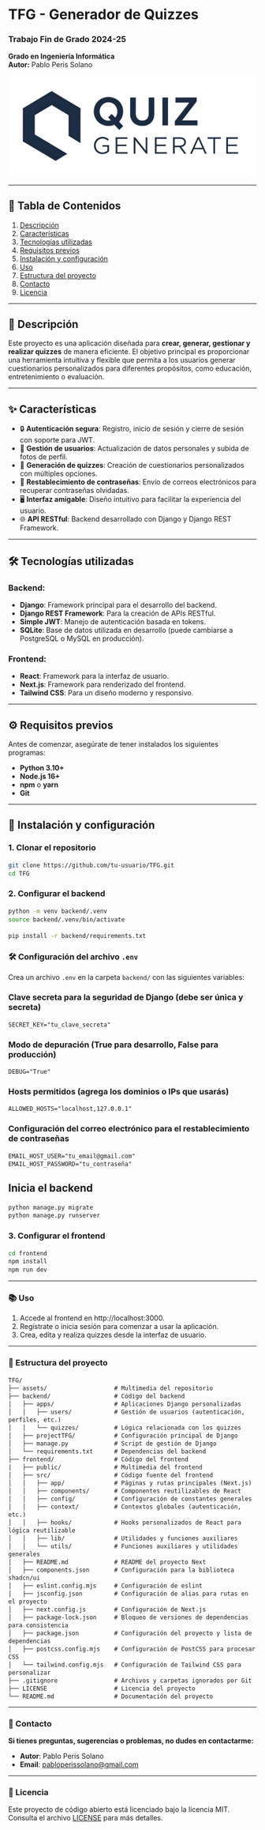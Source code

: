 # TFG - Generador de Quizzes

### Trabajo Fin de Grado 2024-25

**Grado en Ingeniería Informática**  
**Autor:** Pablo Peris Solano

![Quiz Generate Logo](assets/LogoQuizGenerate.png)

---

## 📑 Tabla de Contenidos

1. [Descripción](#-descripción)
2. [Características](#-características)
3. [Tecnologías utilizadas](#-tecnologías-utilizadas)
4. [Requisitos previos](#️-requisitos-previos)
5. [Instalación y configuración](#-instalación-y-configuración)
6. [Uso](#-uso)
7. [Estructura del proyecto](#-estructura-del-proyecto)
8. [Contacto](#-contacto)
9. [Licencia](#-licencia)

---

## 📖 Descripción

Este proyecto es una aplicación diseñada para **crear, generar, gestionar y realizar quizzes** de manera eficiente. El objetivo principal es proporcionar una herramienta intuitiva y flexible que permita a los usuarios generar cuestionarios personalizados para diferentes propósitos, como educación, entretenimiento o evaluación.

---

## ✨ Características

- 🔒 **Autenticación segura**: Registro, inicio de sesión y cierre de sesión con soporte para JWT.
- 👤 **Gestión de usuarios**: Actualización de datos personales y subida de fotos de perfil.
- 📝 **Generación de quizzes**: Creación de cuestionarios personalizados con múltiples opciones.
- 🔑 **Restablecimiento de contraseñas**: Envío de correos electrónicos para recuperar contraseñas olvidadas.
- 🖥️ **Interfaz amigable**: Diseño intuitivo para facilitar la experiencia del usuario.
- 🌐 **API RESTful**: Backend desarrollado con Django y Django REST Framework.

---

## 🛠️ Tecnologías utilizadas

### Backend:

- **Django**: Framework principal para el desarrollo del backend.
- **Django REST Framework**: Para la creación de APIs RESTful.
- **Simple JWT**: Manejo de autenticación basada en tokens.
- **SQLite**: Base de datos utilizada en desarrollo (puede cambiarse a PostgreSQL o MySQL en producción).

### Frontend:

- **React**: Framework para la interfaz de usuario.
- **Next.js**: Framework para renderizado del frontend.
- **Tailwind CSS**: Para un diseño moderno y responsivo.

---

## ⚙️ Requisitos previos

Antes de comenzar, asegúrate de tener instalados los siguientes programas:

- **Python 3.10+**
- **Node.js 16+**
- **npm** o **yarn**
- **Git**

---

## 🚀 Instalación y configuración

### 1. Clonar el repositorio

```bash
git clone https://github.com/tu-usuario/TFG.git
cd TFG
```

### 2. Configurar el backend

```bash
python -m venv backend/.venv
source backend/.venv/bin/activate

pip install -r backend/requirements.txt
```

### 🛠️ Configuración del archivo `.env`

Crea un archivo `.env` en la carpeta `backend/` con las siguientes variables:

### Clave secreta para la seguridad de Django (debe ser única y secreta)

```env
SECRET_KEY="tu_clave_secreta"
```

### Modo de depuración (True para desarrollo, False para producción)

```env
DEBUG="True"
```

### Hosts permitidos (agrega los dominios o IPs que usarás)

```env
ALLOWED_HOSTS="localhost,127.0.0.1"
```

### Configuración del correo electrónico para el restablecimiento de contraseñas

```env
EMAIL_HOST_USER="tu_email@gmail.com"
EMAIL_HOST_PASSWORD="tu_contraseña"
```

## Inicia el backend

```bash
python manage.py migrate
python manage.py runserver
```

### 3. Configurar el frontend

```bash
cd frontend
npm install
npm run dev
```

---

### 📚 Uso

1. Accede al frontend en http://localhost:3000.
2. Regístrate o inicia sesión para comenzar a usar la aplicación.
3. Crea, edita y realiza quizzes desde la interfaz de usuario.

---

### 📂 Estructura del proyecto

```plaintext
TFG/
├── assets/                   # Multimedia del repositorio
├── backend/                  # Código del backend
│   ├── apps/                 # Aplicaciones Django personalizadas
│   │   ├── users/            # Gestión de usuarios (autenticación, perfiles, etc.)
│   │   └── quizzes/          # Lógica relacionada con los quizzes
│   ├── projectTFG/           # Configuración principal de Django
│   ├── manage.py             # Script de gestión de Django
│   └── requirements.txt      # Dependencias del backend
├── frontend/                 # Código del frontend
|   ├── public/               # Multimedia del frontend
│   ├── src/                  # Código fuente del frontend
│   │   ├── app/              # Páginas y rutas principales (Next.js)
│   │   ├── components/       # Componentes reutilizables de React
│   │   ├── config/           # Configuración de constantes generales
│   │   ├── context/          # Contextos globales (autenticación, etc.)
│   │   ├── hooks/            # Hooks personalizados de React para lógica reutilizable
│   │   ├── lib/              # Utilidades y funciones auxiliares
│   │   └── utils/            # Funciones auxiliares y utilidades generales
│   ├── README.md             # README del proyecto Next
│   ├── components.json       # Configuración para la biblioteca shadcn/ui
│   ├── eslint.config.mjs     # Configuración de eslint
│   ├── jsconfig.json         # Configuración de alias para rutas en el proyecto
│   ├── next.config.js        # Configuración de Next.js
│   ├── package-lock.json     # Bloqueo de versiones de dependencias para consistencia
│   ├── package.json          # Configuración del proyecto y lista de dependencias
│   ├── postcss.config.mjs    # Configuración de PostCSS para procesar CSS
│   └── tailwind.config.mjs   # Configuración de Tailwind CSS para personalizar
├── .gitignore                # Archivos y carpetas ignorados por Git
├── LICENSE                   # Licencia del proyecto
└── README.md                 # Documentación del proyecto
```

---

### 📧 Contacto

**Si tienes preguntas, sugerencias o problemas, no dudes en contactarme:**

- **Autor**: Pablo Peris Solano
- **Email**: pabloperissolano@gmail.com

---

### 📝 Licencia

Este proyecto de código abierto está licenciado bajo la licencia MIT. Consulta el archivo [LICENSE](LICENSE) para más detalles.
